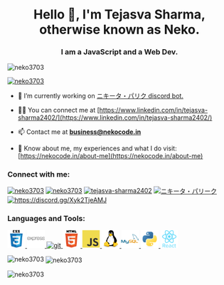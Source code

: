 <h1 align="center">Hello 👋, I'm Tejasva Sharma, otherwise known as Neko.</h1>
<h3 align="center">I am a JavaScript and a Web Dev.</h3>

<p align="left"> <img src="https://komarev.com/ghpvc/?username=neko3703&label=Profile%20views&color=0e75b6&style=flat" alt="neko3703" /> </p>

<p align="left"> <a href="https://twitter.com/neko3703" target="blank"><img src="https://img.shields.io/twitter/follow/neko3703?logo=twitter&style=for-the-badge" alt="neko3703" /></a> </p>

- 🔭 I’m currently working on [ニキータ・パリク discord bot.](https://nekocode.in/)

- 👨‍💻 You can connect me at [https://www.linkedin.com/in/tejasva-sharma2402/](https://www.linkedin.com/in/tejasva-sharma2402/)

- 📫 Contact me at **business@nekocode.in**

- 📄 Know about me, my experiences and what I do visit: [https://nekocode.in/about-me](https://nekocode.in/about-me)

<h3 align="left">Connect with me:</h3>
<p align="left">
<a href="https://www.instagram.com/neko_3703" target="blank"><img align="center" src="https://raw.githubusercontent.com/rahuldkjain/github-profile-readme-generator/master/src/images/icons/Social/instagram.svg" alt="neko3703" height="30" width="40" /></a>
<a href="https://twitter.com/neko3703" target="blank"><img align="center" src="https://raw.githubusercontent.com/rahuldkjain/github-profile-readme-generator/master/src/images/icons/Social/twitter.svg" alt="neko3703" height="30" width="40" /></a>
<a href="https://linkedin.com/in/tejasva-sharma2402" target="blank"><img align="center" src="https://raw.githubusercontent.com/rahuldkjain/github-profile-readme-generator/master/src/images/icons/Social/linked-in-alt.svg" alt="tejasva-sharma2402" height="30" width="40" /></a>
<a href="https://www.youtube.com/c/ニキータ・パリーク" target="blank"><img align="center" src="https://raw.githubusercontent.com/rahuldkjain/github-profile-readme-generator/master/src/images/icons/Social/youtube.svg" alt="ニキータ・パリーク" height="30" width="40" /></a>
<a href="https://discord.gg/https://discord.gg/Xyk2TjeAMJ" target="blank"><img align="center" src="https://raw.githubusercontent.com/rahuldkjain/github-profile-readme-generator/master/src/images/icons/Social/discord.svg" alt="https://discord.gg/Xyk2TjeAMJ" height="30" width="40" /></a>
</p>

<h3 align="left">Languages and Tools:</h3>
<p align="left"> <a href="https://www.w3schools.com/css/" target="_blank" rel="noreferrer"> <img src="https://raw.githubusercontent.com/devicons/devicon/master/icons/css3/css3-original-wordmark.svg" alt="css3" width="40" height="40"/> </a> <a href="https://expressjs.com" target="_blank" rel="noreferrer"> <img src="https://raw.githubusercontent.com/devicons/devicon/master/icons/express/express-original-wordmark.svg" alt="express" width="40" height="40"/> </a> <a href="https://git-scm.com/" target="_blank" rel="noreferrer"> <img src="https://www.vectorlogo.zone/logos/git-scm/git-scm-icon.svg" alt="git" width="40" height="40"/> </a> <a href="https://www.w3.org/html/" target="_blank" rel="noreferrer"> <img src="https://raw.githubusercontent.com/devicons/devicon/master/icons/html5/html5-original-wordmark.svg" alt="html5" width="40" height="40"/> </a> <a href="https://developer.mozilla.org/en-US/docs/Web/JavaScript" target="_blank" rel="noreferrer"> <img src="https://raw.githubusercontent.com/devicons/devicon/master/icons/javascript/javascript-original.svg" alt="javascript" width="40" height="40"/> </a> <a href="https://www.linux.org/" target="_blank" rel="noreferrer"> <img src="https://raw.githubusercontent.com/devicons/devicon/master/icons/linux/linux-original.svg" alt="linux" width="40" height="40"/> </a> <a href="https://www.mysql.com/" target="_blank" rel="noreferrer"> <img src="https://raw.githubusercontent.com/devicons/devicon/master/icons/mysql/mysql-original-wordmark.svg" alt="mysql" width="40" height="40"/> </a> <a href="https://www.python.org" target="_blank" rel="noreferrer"> <img src="https://raw.githubusercontent.com/devicons/devicon/master/icons/python/python-original.svg" alt="python" width="40" height="40"/> </a> <a href="https://reactjs.org/" target="_blank" rel="noreferrer"> <img src="https://raw.githubusercontent.com/devicons/devicon/master/icons/react/react-original-wordmark.svg" alt="react" width="40" height="40"/> </a> </p>

<p><img align="left" src="https://github-readme-stats.vercel.app/api/top-langs?username=neko3703&show_icons=true&locale=en&layout=compact" alt="neko3703" /></p>

<p>&nbsp;<img align="center" src="https://github-readme-stats.vercel.app/api?username=neko3703&show_icons=true&locale=en" alt="neko3703" /></p>

<p><img align="center" src="https://github-readme-streak-stats.herokuapp.com/?user=neko3703&" alt="neko3703" /></p>
